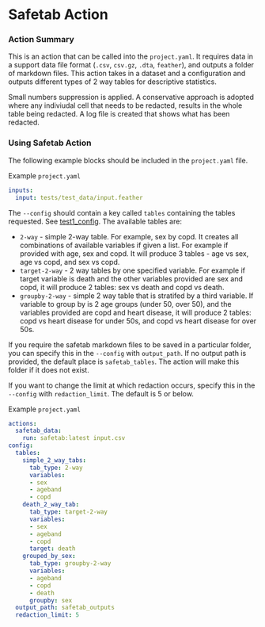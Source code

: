 # Safetab Action 

### Action Summary
This is an action that can be called into the 
`project.yaml`. It requires data in
a support data file  format (`.csv`, `csv.gz`,
`.dta`, `feather`), and outputs a folder of markdown files. 
This action takes in a dataset and a configuration and 
outputs different types of 2 way tables for descriptive
statistics. 

Small numbers suppression is applied. A conservative approach
is adopted where any indiviudal cell that needs to be redacted, 
results in the whole table being redacted. A log file is created
that shows what has been redacted. 

### Using Safetab Action 
The following example blocks should be included 
in the `project.yaml` file. 

Example `project.yaml`
```yaml 
inputs: 
  input: tests/test_data/input.feather
```

The `--config` should contain
a key called `tables` containing the tables requested. See
[test1_config](tests/test_json_configs/test_json_1.json). The available tables are:

- `2-way` - simple 2-way table. For example, sex by copd. It creates all combinations
  of available variables if given a list. For example if provided with age, sex and copd. 
  It will produce 3 tables - age vs sex, age vs copd, and sex vs copd. 
- `target-2-way` - 2 way tables by one specified variable. For example if 
  target variable is death and the other variables provided are sex and copd, 
  it will produce 2 tables: sex vs death and copd vs death.
- `groupby-2-way` - simple 2 way table that is stratifed by a third variable. If
  variable to group by is 2 age groups (under 50, over 50), and the 
  variables provided are copd and heart disease, it will produce 2 tables: 
  copd vs heart disease for under 50s, and copd vs heart disease for over 50s.  

If you require the safetab markdown files to be saved 
in a particular folder, you can specify this in the `--config` with `output_path`. If 
no output path is provided, the default place is `safetab_tables`. The action 
will make this folder if it does not exist. 

If you want to change the limit at which redaction occurs, specify this in the 
`--config` with `redaction_limit`. The default is 5 or below. 

Example
`project.yaml`
```yaml
actions: 
  safetab_data:
    run: safetab:latest input.csv
config:
  tables:
    simple_2_way_tabs:
      tab_type: 2-way
      variables:
      - sex
      - ageband
      - copd
    death_2_way_tab:
      tab_type: target-2-way
      variables:
      - sex
      - ageband
      - copd
      target: death
    grouped_by_sex:
      tab_type: groupby-2-way
      variables:
      - ageband
      - copd
      - death
      groupby: sex
  output_path: safetab_outputs
  redaction_limit: 5
```